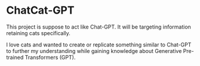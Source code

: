 # ChatCat-GPT
This project is suppose to act like Chat-GPT. It will be targeting information retaining cats specifically. 

I love cats and wanted to create or replicate something similar to Chat-GPT to further my understanding while gaining knowledge about Generative Pre-trained Transformers (GPT).

